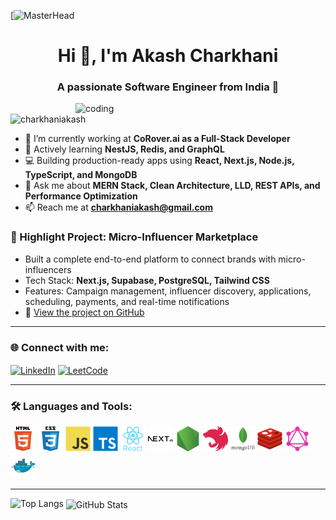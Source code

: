 [![MasterHead](https://dry-emerald-44eqvwprcw.edgeone.app/nano-banana-2025-09-07T18-16-53.png/)

<h1 align="center">Hi 👋, I'm Akash Charkhani</h1>
<h3 align="center">A passionate Software Engineer from India 🚀</h3>

<img align="right" width="400" src="https://blog.alexdevero.com/wp-content/uploads/2019/08/12-07-19-16-tips-to-become-a-better-programmer-pt1-blog.jpg" alt="coding">

<p align="left"> <img src="https://komarev.com/ghpvc/?username=charkhaniakash&label=Profile%20views&color=0e75b6&style=flat" alt="charkhaniakash" /> </p>

- 🔭 I’m currently working at **CoRover.ai as a Full-Stack Developer**
- 🌱 Actively learning **NestJS, Redis, and GraphQL**
- 💻 Building production-ready apps using **React, Next.js, Node.js, TypeScript, and MongoDB**
- 💬 Ask me about **MERN Stack, Clean Architecture, LLD, REST APIs, and Performance Optimization**
- 📫 Reach me at **charkhaniakash@gmail.com**

### 🚀 Highlight Project: Micro-Influencer Marketplace
- Built a complete end-to-end platform to connect brands with micro-influencers
- Tech Stack: **Next.js, Supabase, PostgreSQL, Tailwind CSS**
- Features: Campaign management, influencer discovery, applications, scheduling, payments, and real-time notifications
- 🔗 [View the project on GitHub](https://github.com/charkhaniakash/microinfluencer-platform) <!-- Change this to your actual repo URL -->

---

<h3 align="left">🌐 Connect with me:</h3>
<p align="left">
<a href="https://www.linkedin.com/in/akash-charkhani-4375442a9/" target="blank"><img align="center" src="https://raw.githubusercontent.com/rahuldkjain/github-profile-readme-generator/master/src/images/icons/Social/linked-in-alt.svg" alt="LinkedIn" height="30" width="40" /></a>
<a href="https://leetcode.com/charkhaniakash/" target="blank"><img align="center" src="https://raw.githubusercontent.com/rahuldkjain/github-profile-readme-generator/master/src/images/icons/Social/leet-code.svg" alt="LeetCode" height="30" width="40" /></a>
</p>

---

<h3 align="left">🛠️ Languages and Tools:</h3>
<p align="left"> 
  <a href="https://www.w3.org/html/" target="_blank"><img src="https://raw.githubusercontent.com/devicons/devicon/master/icons/html5/html5-original-wordmark.svg" alt="HTML5" width="40" height="40"/></a>
  <a href="https://www.w3schools.com/css/" target="_blank"><img src="https://raw.githubusercontent.com/devicons/devicon/master/icons/css3/css3-original-wordmark.svg" alt="CSS3" width="40" height="40"/></a>
  <a href="https://developer.mozilla.org/en-US/docs/Web/JavaScript" target="_blank"><img src="https://raw.githubusercontent.com/devicons/devicon/master/icons/javascript/javascript-original.svg" alt="JavaScript" width="40" height="40"/></a>
  <a href="https://www.typescriptlang.org/" target="_blank"><img src="https://raw.githubusercontent.com/devicons/devicon/master/icons/typescript/typescript-original.svg" alt="TypeScript" width="40" height="40"/></a>
  <a href="https://reactjs.org/" target="_blank"><img src="https://raw.githubusercontent.com/devicons/devicon/master/icons/react/react-original-wordmark.svg" alt="React" width="40" height="40"/></a>
  <a href="https://nextjs.org/" target="_blank"><img src="https://raw.githubusercontent.com/devicons/devicon/master/icons/nextjs/nextjs-original-wordmark.svg" alt="Next.js" width="40" height="40"/></a>
  <a href="https://nodejs.org/" target="_blank"><img src="https://raw.githubusercontent.com/devicons/devicon/master/icons/nodejs/nodejs-original.svg" alt="Node.js" width="40" height="40"/></a>
  <a href="https://nestjs.com/" target="_blank"><img src="https://raw.githubusercontent.com/devicons/devicon/master/icons/nestjs/nestjs-plain.svg" alt="NestJS" width="40" height="40"/></a>
  <a href="https://www.mongodb.com/" target="_blank"><img src="https://raw.githubusercontent.com/devicons/devicon/master/icons/mongodb/mongodb-original-wordmark.svg" alt="MongoDB" width="40" height="40"/></a>
  <a href="https://redis.io/" target="_blank"><img src="https://raw.githubusercontent.com/devicons/devicon/master/icons/redis/redis-original.svg" alt="Redis" width="40" height="40"/></a>
  <a href="https://graphql.org/" target="_blank"><img src="https://raw.githubusercontent.com/devicons/devicon/master/icons/graphql/graphql-plain.svg" alt="GraphQL" width="40" height="40"/></a>
  <a href="https://www.docker.com/" target="_blank"><img src="https://raw.githubusercontent.com/devicons/devicon/master/icons/docker/docker-original.svg" alt="Docker" width="40" height="40"/></a>
</p>

---

<p><img align="left" src="https://github-readme-stats.vercel.app/api/top-langs?username=charkhaniakash&show_icons=true&locale=en&layout=compact" alt="Top Langs" /></p>

<p>&nbsp;<img align="center" src="https://github-readme-stats.vercel.app/api?username=charkhaniakash&show_icons=true&locale=en" alt="GitHub Stats" /></p>
